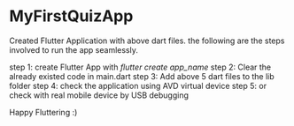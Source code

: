 # MyFirstQuizApp

Created Flutter Application with above dart files. the following are the steps involved to run the app seamlessly.

step 1: create Flutter App with *flutter create app_name*
step 2: Clear the already existed code in main.dart
step 3: Add above 5 dart files to the lib folder
step 4: check the application using AVD virtual device
step 5: or check with real mobile device by USB debugging

Happy Fluttering :)
